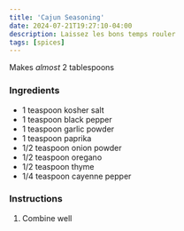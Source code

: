 ```yaml
---
title: 'Cajun Seasoning'
date: 2024-07-21T19:27:10-04:00
description: Laissez les bons temps rouler
tags: [spices]
---
```


Makes *almost* 2 tablespoons

### Ingredients

- 1 teaspoon kosher salt
- 1 teaspoon black pepper
- 1 teaspoon garlic powder
- 1 teaspoon paprika
- 1/2 teaspoon onion powder
- 1/2 teaspoon oregano
- 1/2 teaspoon thyme
- 1/4 teaspoon cayenne pepper

### Instructions

1. Combine well
